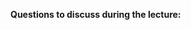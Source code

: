 **Questions to discuss during the lecture:**

<include src="../../book/modeling/modelingBehaviors/sequenceDiagramsBasic/q-essay-findNotationMistakes.md" />


